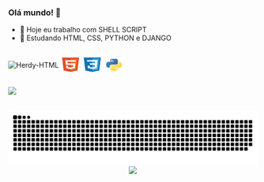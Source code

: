 ### Olá mundo! 👋

- 🔭 Hoje eu trabalho com SHELL SCRIPT
- 🌱 Estudando HTML, CSS, PYTHON e DJANGO

<div style="display: inline_block"><br>
  <img align="center" alt="Herdy-HTML" height="30" width="40" src="https://c0.klipartz.com/pngpicture/330/276/gratis-png-bash-shell-script-bourne-shell-scripting-lenguaje-unix-shell-shell.png">
  <img align="center" alt="Herdy-HTML" height="30" width="40" src="https://raw.githubusercontent.com/devicons/devicon/master/icons/html5/html5-original.svg">
  <img align="center" alt="Herdy-CSS" height="30" width="40" src="https://raw.githubusercontent.com/devicons/devicon/master/icons/css3/css3-original.svg">
  <img align="center" alt="Herdy-Python" height="30" width="40" src="https://raw.githubusercontent.com/devicons/devicon/master/icons/python/python-original.svg">
</div>

##

<div> 
  <a href="https://www.linkedin.com/in/ramon-herdy-617187171" target="_blank"><img src="https://img.shields.io/badge/-LinkedIn-%230077B5?style=for-the-badge&logo=linkedin&logoColor=white" target="_blank"></a> 
</div>
  
##

<picture>
  <source
    media="(prefers-color-scheme: dark)"
    srcset="https://raw.githubusercontent.com/GabrielVitorGL/GabrielVitorGL/output/github-contribution-grid-snake-dark.svg"
  />
  <source
    media="(prefers-color-scheme: light)"
    srcset="https://raw.githubusercontent.com/GabrielVitorGL/GabrielVitorGL/output/github-contribution-grid-snake.svg"
  />
  <img
    alt="github contribution grid snake animation"
    src="https://raw.githubusercontent.com/GabrielVitorGL/GabrielVitorGL/output/github-contribution-grid-snake.svg"
  />
</picture>

  
</div>
<div align="center">
     <img height="180em" src="https://github-readme-stats.vercel.app/api/top-langs/?username=robsondpreuss&layout=compact&langs_count=7&theme=dracula"/>
</div>
